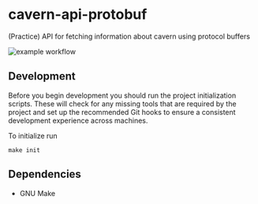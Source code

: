# cavern-api-protobuf
(Practice) API for fetching information about cavern using protocol buffers

![example workflow](https://github.com/WileESpaghetti/cavern-api-protobuf/actions/workflows/go.yml/badge.svg)

## Development

Before you begin development you should run the project initialization scripts. These will check for any missing tools
that are required by the project and set up the recommended Git hooks to ensure a consistent development experience
across machines.

To initialize run
```shell
make init
```

## Dependencies
* GNU Make